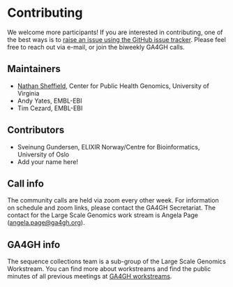 # Contributing

We welcome more participants! If you are interested in contributing, one of the best ways is to [raise an issue using the GitHub issue tracker](https://github.com/ga4gh/seqcol-spec/issues). Please feel free to reach out via e-mail, or join the biweekly GA4GH calls.

## Maintainers

- <a href="http://databio.org">Nathan Sheffield</a>, Center for Public Health Genomics, University of Virginia
- Andy Yates, EMBL-EBI
- Tim Cezard, EMBL-EBI

## Contributors

- Sveinung Gundersen, ELIXIR Norway/Centre for Bioinformatics, University of Oslo
- Add your name here!


## Call info

The community calls are held via zoom every other week. For information on schedule and zoom links, please contact the GA4GH Secretariat. The contact for the Large Scale Genomics work stream is Angela Page (angela.page@ga4gh.org).

## GA4GH info

The sequence collections team is a sub-group of the Large Scale Genomics Workstream. You can find more about workstreams and find the public minutes of all previous meetings at [GA4GH workstreams](https://www.ga4gh.org/how-we-work/workstreams/).


